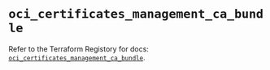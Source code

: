 # `oci_certificates_management_ca_bundle`

Refer to the Terraform Registory for docs: [`oci_certificates_management_ca_bundle`](https://registry.terraform.io/providers/oracle/oci/6.18.0/docs/resources/certificates_management_ca_bundle).

